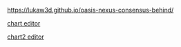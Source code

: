 https://lukaw3d.github.io/oasis-nexus-consensus-behind/

[chart editor](https://echarts.apache.org/examples/en/editor.html?c=dynamic-data2&code=GYJw9gtgBAvFDkALALsgDgZwFwHocgEMB3AOgHMBLZRAVwCMaMBTEAYzADtkmuT2IcAGxoBrYgGYAJjjAEMFDAFoOTAB6NF7Ds20a6TRBQ7SIBI0LBkSAKwyd4AKEJFYUAAYOHAbwBEggtwYyAD6dIJgrCI-WABMAAwAjAAcAJwA7HHiADR-AUxBoeGRwcgUEEzRPvExACyKcWmKyQAqCeJYCXEdaQBaPjn-gSEcYJJMhRFRsYmpGTUDeQU0aJJ5wQRk4xAY0QlpKdk-IEwAjjT5IaXlldV1DU1Jre2dWOIxJClxAKx9C0MTxSu4w2Wx2HS-ny-fwuwRGYwBImCkgowGAuwAvt5cv8wpNovFkuk0kloQVcYCyhUsFU4rV6o0Wm1ulgaj9-tiYXDxuSpgTZsTSSFlqtuOtNsFttEvslDsczjCgTdaXcGY8mTE0lg4kkSOIkuJfhyyUVEUCxaCpQA2cR6w6DTmjbkmpEotFazG-e3GvHTQn7ElGkI8kqUpV0-6M54pFkG9le4aOhH4mbpFIB-PBYVrEESsEJGoJa05OXnAqK6m3ekPJ6vL5YL46hIJFKGjPBs05yVYdLS5uC2GJ4PI1HROIewNJ32pJJJBL99uhivKquR2Kar5s_tcyd8lIpDf9rOiztgmI2y3F06ly6Lmnh1U1mo1V5pEhJWqtxZB50d8Vdzq0u-8wTtuQ6utEaQ1OObYmsmhJ7nOE4LtcS73tWTJ6vWsZboOsG-p8mTpl-mYrNmf5guIDbASWCq3pWEZqu0XzPokJDxC2cbEchwLkdEnzvnEKQ4fCYEjiyaTQVxeEEp8Z5ETiP50cuDGtCxUafv8oHSYksmWjEh6kcevEdHERZHFetEoXeKroSxdZfOIbFpAkGkwtx5q5rszEaohGZaZMLpibUkkKT6MmZGkdpSQF5bWSuarPoWLIxK5BT-ZEcGfHqF4TkePEWlg75pJe8plkpaGMolSQmSQhY1Kl34xZSHldjOdXCU6AXDm6bQhW52nNnENR7vOilWfRD75rE0bag1A4iQNkJxHEBkivlnmvOIaRQuZpU3uNymTc-MTRjEXwkA09WcaFFLlC1eYZJBHUIoFPV9d6GX4d8lrATBTUHRVCW1rWc3pbyOnfTtGZ5fd0Q_ekJXXiGAM2ZVrzVRqJBPnEc3uSeuxpLUNQrSBuFdeBHTvY1n3hZaaQ5X9t1UnFKlTTUlosi510OgtYUQ3TxW5YZ63_qZfa7UjsUTbZ4lanEbGFrjY0i3mKQxIWz2iW9WKM-Dg30790VM2GqNAxusQpdzaVkzTEP01DxEw_jsTiA0iOWcz0to-b4iWhdqRK_9Ku7MTqSa863UYjrRt6_xs6jUHJvxa0damVhoM27H2rx0La2wx0P05TRZUo8nCSp5qpkfJam5Icr-dtCkNfh-TYljtHN1Z03UWd8jnuHehdbl1qvRWwmvO24N3erWRBXpDUsoWSX_eAyn0yxI2SSjwnTP528TZby3xSR-6Hf9XzU8jXXieoaba_JOjGcT13V_Q8Le9pPs7vL0nrN1uIz4bQXQaIHXezt9xfGWoLPymdXqjipjuHSnQUiG17lLAejI6wxGqokJ-nVJ4pCbAeXOs8NriA1hLD2v9Jp1ifFqGoWNLRJFAaaZq4DrTs3kjzfBiIT6WgSAgnkmUEjYNQefY2t8y60MrthUmz9hGUX0iQoyBUzoHG_vtFed9h4OXrAwreHEd6sLus7AsyQv5yJ4XArATDBGLXzE9a-EiWaTQ5t8FktcYHyPwg4h2_wnbGRrjUJRxdNHUPQm4txCQsY1G3k44xwcC5PmgcRMG1iBFnw-rHQsgkjF93CYyDmzZ6F4MQc2QsnQZ4qI2jOABGj8mSNZkU067xMieJjn3BuSQ2lH14RTDJnoY7CMij3cRCSClqg5uQ7opShE-MimIpY79nYiOGvU9Bq8krTKAQWS2eTfwFTqiI3p6S7EX0IUkBs-zyraI5gvFkOMx7zR4cIpIloSZvzzs7GIJ1BahIaS4iJLIWIMPeVza5JjjK1DBSck-MQzkEObO8iFWiy4c10ayWZ9im4fMdss4yIjkWUJ_o01xWF6znQQiwzpKzBKENhRTdugzO6ZXiHqFFEzWiVwSNNLF5y2VcKWV84yhCi5LzCaS9Cld_46kuY8lF-dahpkgQytuCLY7xGchyyVjJK7PgXnyghmrfJ4uFQVd5GR1k3LLpqB-Vd9TMKeXjYy3TbSCvHlYk-TL4msvViatB1rWa2uquQw1GrXYpP8figqrtvhWtLkGjeHRHIQkdQq52DY1HuueS9E-Td1Wst9ko3WAKvZqk1DaDeYbC16SqYkrebx42osTb7esr4MiGPiTSqFgkO2qrdN63WrKaj6m1YC3VHjeVPLBsOpIiyhTRo2p_ISxKJXjvLZOheWMGzUoORtfMrJs1pJPgMn1-EzqRTHWWrlejYjtM0pnVlXxHGfNIV2FB6sm2cr2LerdnQ9ldr3f-WctJ-1R2ZWM1lGRcUBoTZNHB6L73cLKWrDI_qYQBNUZAkm_yNnaJwba6JI6kNZO7Ycn6lywOU0ydTDVc7i0dLw2XDGXQHLVvPXO0ZQq31gnZgvL9Oq1QYx5Z0EgDZ5WAbYQS7a3SqOnqHeepuDNGOBvg5tDo4LLEoZOnTOt-d3nPoE-u1oIa7nRN9rIktQHTydAs3Jgt-FXaH0k3B9C1VWQdAA14l5jns56e-UwsVe1S0YKE5O7BWMt67qk-RkdkbkNa3A2emS5DtpXtCyZ8l0p2Mpb2MpqNZqNonWOaukLmzqrMS1H7bpmmrMxf3eJ9D1tn6nJoyht46iXPNsmjNLBaatNzJSydedJFCtdmSYhXDqn0K9eBWxd80XIXkewQxh9LWT0OZS8TFddXXOMmjD-3B07H2ObMf5glQ1iFTb22qA7mp1a6jVotxJbK1ZUfhW1wbOkAEoPS5s06WDO3efa8NPxGHF3vraEFyW039t3vrPLJuQOVNLaK0inbqTYEbc-4tSiumuvfujG8FkyO1s-ZS18S0GOCs8eiJRRtpWmOsyJ0PRy5cSO0bI_up87P3ube-wLP72joz3I3DlgXAplGJPeSu673WZvApqg5SzKPEns5tPZnH5ytqXoJ4J1o0ZdExEtOL5sOuRuYZqe-Sb4qyvC_JU-D4KDntdL3CN49_T-dm8ufF0jTOHzxC1DyyBpuDg-_O8tt2jPYePED-46UF1FZOvrt8gsiR8sJYjoyr3YfOu7fly0OPWCvOY-8Sl1IXGF1jYeuJoz17A8P0xtgjnL1rMQUuc3qjg6hmObTBnv3MfmgN_1bV0v5OdLEyuVLxVZ0cO2_99WQP2COgMP2C351BVZxbX3FRwmOfQ4je4pypfx0JPA6-82A_EeiuU8-HXjLgetodB1JkUfsHEmf1dU1j1ubs9a4IWYt_q3oPkvuiqTpnucoAdfv-MEqOtHjdkPl0OzM_iQNtOvingSuXD2GDs1p6n_hBlkplAWL7ELsnEvqdHEufotMQb7lXrToVFTtRPPiAaxs-F8O8K7CXu_g3OwQ5KBgNlnmJPJj3jJAWMQvnsfl0NMs2KHmITgXQdUl2NgpFFfHLsfjyu4nqGJqZC7t8t8PuKZF3vvuXLQcAQgY_jym8LISYdAWCNaMtLLsweYSJuuNEnpCbsnkHIqsuu4UYf_rHMEs3HrsZoHsErEFdL0kQcbvIaNvQdtFqvAQXrHjysbtNLVITLoVCj9NKITH4QQbRlEXfsEfXkgWwVwRAQASdDBuDtXnxHwffqvOrMDFuhuB4emsZK7NKK0XkclhPh1qQSpKEe5m_hUQEb7P3goS9vmNDlQvrk0XQgAqgQHJ4WAh0fTsSNTqMdYltPvvUcUQ_hoRjG0QIZAWgbYbsFgQ0XfE0ZVqxHsP1vnt4ZRPce9mdPvvsKtmMnbmQZYYAi3jOvhNKLktPqnnGokcfjEFqPZO2vsJkYcjOBqBYlQa3G6KljnpAiqvsY0cHobpQWPihuwRriCQSsxDbsFgvoXpCQ_CIrVOXHCfuoJL2DER7kIfqOiSdJ8QPuYZCWeCTqHg5COucS7JRuCXMTyUTtEt0uAVyYkgAtgsCcicfBTJTuiQvEAUfmKS-K8NKT_hfvuAvNmpbv-OIPSqKSEZCZhEApTscY8RmqyJaBMTmollgBJP4ZlPTA6QMQyCkM0LSM_uJKHh6aYUabxukIvOSbDj6X6cUlXE3OgV4SsnuEEYqX0kITnsSNKF6U0FGRaRWmfviXqRmZyZMYqu-DMSSuOjmVqbEljJBPSf-JBC-gWYIdrPkShvsE2e_gUlWcNC-IGT2EKU2OrOGTDntj2biSQFTnidwXoVOZrm2Xqd0rWliajFWQ2C7KHkuZXrEYoaeIFlcSuGuSGjqGyvWXmOwZkPOb0c2LOBCFmc2L6e0A0PWDac2ecrOO-EKT8msmaV7FGc8F0GdLqPqGeSHGHtuSyW6GeDnvqOIart2Y-WuM_puZRDESGVKDkQGGoTqv-UmsbmJgcKBTYpcnnm-UqWqm6fhJxtmhqZWYhZRK8K-WTihnOsua-rudEPqCObMXRZkOjCPFjGeEReXPmGeO9lBJRTJJcpmSuYeYhcgcEpuRuMWTuR_sEgeRGLhcgZTqgYRSsQkg3LEqRcxc6cISylRdaJsTKQhXxebOrJuT9NUdxhxS-XsBpd6YhT7JSnuMJcNK_GRama2deWmPTOqcrDZSxPdkxaMZlFvEwl-WmGSaOQXlGSxCxksSMTKfnMxMSEAZBRBDBVvGFTfLxVVAXJuUVYOZ_MtO5dmb6cdDySmpckRbUDJsyVjvgcFakHBV2ThfVbEFMuUbgSxRAkKRCPEEwRGWOf1a2vas-kRc-sRqYflafAuYtKkG9rJZpTNYBUNbqYtFlGhRDqeHuCEk4Slf1XQo7mmHtWYfWnpDdVRgvDnhco6bRX-ZdadDqU6QdT8lZSWSsmeDtNhaVVlikLVOkC1WhgjCceRW6M9ZJTpAcOwfeVGanG4g8QFZlMjY6ehdNA5LVQ-e4mnOzG-LSERXqN0ipStRJWtecigp-VtR5e4sUp0KHgzduXjcbmHL-RgmjR0F9durdRvvuigijbDYFUlgpjJBAv9XdTZVguiplftfTRuHLXjSIpdoTfza7IxZOWzfpVzkoWdPwk5SrXDfAojc2HGdue9Xzb6f_BzPZcdmXkjYLsSeagAsDedQrYrrSJOQWERezEcuJS9RkDReFX1e4gWCyJjSZQdeHYOZ0OLSDR9fHixBwbCYbW3i6QAtvj0dLUjWcUzXVdHU7f8SdjLdtLjcdbsKZLEtrb6W4hWn7K7NFVlYDc5G3VeYXdbTVqjQ7QjvWN9QCTLf3R7funVGdVNRdWnPMfLK7N9SLcBsQQqQFdYt3uZWPT-RIVHfZLQsrT9fTXKkKb7IRI3WnK2g2LqD9C1bEpFD9D3SIUjWmIfpHbxRjcPeLvEMtPmEKZBI4TPTZXcrQjqNaPGasaouxOA1Rq7Pzj_ZcSXUTU7UUnHTFdMAg0SuxWrpRHAanfbWnJVsEmJiacJXMA5HLStWZZBhg8tIiQPZfTghXa7T_SaSpRrVlBfZXOiq-MrmQ28MrnJuXPA8tMxGbfLVHXqlqGg8NV9j_VTjXbUeEZTlwwLSyH7NgofcvWCGHpo3JiqYjfI_TAw7ahWirvHXzD_c5OrbXeCPFbzRVFGfdhjI5A6RAwZc7DXKZMmevSfAjXTbbFY1tCYy7K8BERLcmEE8GbY8kHpFhT7ZI1qckArOE7aS6rUOrO7h1RRQE-DFYz1V8RSU4_DvEN_VAgU85YksTBNao8geXP7OY4U_Vv-GdJAnASmRvSIw0D471bxVFVWi7ePlYz0zUXEZctxRWWneuKnAvckGQyIuQketkwOl06kOI3bY476RWhVofaPbSA4Tzdg4quUhfQRkHrqKGtnc03mFTpkOQlRnuCI0ORHSVWnTglSTI-bXk4kCIoabY_EMxOWWum8-vEAtnMJYyX5hLZ04Yz8yo0g1GUwyUoM4ggSOXIo_QfmEpvE0A1HSGkPNEg0MLRgfCQ0ESwXc_QSEqgw9VFNHsGU20PEEKQcElTxSC6Lgvd0mQyMrJtCyfM5E877KYRs6ub6UcdIwy0K4OeQt7bi7xRVnZB8IpVc6jv-ALB-hS1vfsyJW_a8wQ-5kgY07I9pASM-hiy5StkC98dtYJFCXNm8NOU06q-eYkA61RnpE85_MK-_WnTNHco68a5YzMDOF-RkBM8CwQwdhjODU-EvSS0usqDvb4_0k2E8_uC884r6-EdqQy-m2NQIxfadLS64zOC1dMSG3y51YXVXQw0W2E2U9UJzbYwApLvg5s7a0_r7GxCdAtcEn9e9paCI-rMYwi76SLkUvmRY4E7SHlmNU-IW-owLWJpiiq4kvqe1etlW5S7SNEbW7epTg28bua2rh3gu-bDSfTJ83dQ3HTPYx09jrk5E7SHjgPS8LZUa180-0Dce_nFlK2wk3RW-7QuDWI8JYWGI5qzQ9UMqE3K-10D-vNSi3I7SNhqG8Ew46Ky8A_OQm-Hpe0TGiOsZVsX40O8-usz6_bS8GdNMA28-uw_87_dPclQhS8LrfmMu-3ZzjncNoC3zrCxqPC7vYB4aw8g2_Ef_YSI3S8KLu2s7quw3Mulk5u2mfxyRXB1lrdXs9UG8uI1zSfRh3JS8LcbKmmMJUwmmE_Vq9UHm6O02FqO0HqA2-kLp82z9Ex2y5RxocXm-MsfhwySOoc8m0IR9o-7Q4vbbRR5s3Z4drs5Xfs-F0nb9gZ9tdF7aq420MJcbm0JB4QWFzYbZykQ57Fyw6_lPkc87DaIWIA8x31XZ9RxuBdMSL5cTJLve57rCw68VZm552E1_Uhya5kBqE20owWCO225h5YUPK-LOHGwmQSm1JQ8s_iCIzaOygV5zJzGU6t380o4SCdFJzynQstIJVe9o7sCabATlwUWF2fa-4d0xJO-g9B-eC57t_sOzAdw7uDdqB-9exmnuD91d6i5kE-DESK4Z8HlSb91p20q7My5Uslx5SItI7WB8JFERTdWGVRpcit8XUJx9cj7yeTf10G1tBUwDcZH2_t4j3VYT0xPoh-PJxmitkp3gTk70a9gTbZ5CWEYHST9OyaVz-VyKvY-N4Zzz5CQ5FjHSUzwSrUOXH4R4A4JIJIK4AAFIADKAA8gAHIkBoAEAgDMAAAU8AAA2vAFAAANRQDOAkDIAgBlDG8ACUJAGAaAggVApvAAOhwPAK79YGAEYKb1kP79bwgAALr-8ADcngDgWgQQUAIoBArgKvJApgaAxvBAMAAAfFAGbwQCQHLlkFAIX2k6CDgO8stHEBH877Hwn8gEnwEAQDEKn5IOnwQJn9n3nwX0X-dSX2X0F8ALX7Hw4GAGgKUJwK4F4A4FAFAMgGAGAIIKUGgFgFAF4A7xQGQJsCAGv_AAQKoAoPAOiFkLP1AKoAAIKH_YDr_IAACeaATAe_QIx_p_c_d_V_Cga_ZvZ_c_G_D_T_BAAADcCAwgJgPABL4cACA5QPfgABk5AjfHkFAGCBQAIARgGgIEFL5kAwAEA0vtf3gH6BBAa_LwFAGABgAQApgVACwD35eAQBYA9EKgKMCW90QJ_X_rfwAF786B5wXAVAJgEIAAAxFAAABCJoDAFAH0CGBjAUALkLgIP4KACBTAIgev1IHkDKB3AXfggFoGgDzgDAnkBgGYED9PeZADgM0AoCRAb-Dvc4FAFYFz8I-b_KAMwEd75Bv-bA__o_z36e8VAuA5Pmv2T6QDoBgA-APAMT5ICUBaAjgBgPyBYCcBJfD_tfwACSxgNQGvziDWCS-rg-_u4IQAYBWAAQdQd4Ob6-Dm--kaQQEL36CCRBkwMQRIKMCq8ZBsQz_hgESFjBVAa_BIGkLP4R8HA6IaPkAA)

[chart2 editor](https://echarts.apache.org/examples/en/editor.html?c=dynamic-data2&code=CbAEF5QbQKBhvARAGwIYBcCmBndB9dADwIEsBbTRALkQCYAGWgFgFp6B2FgRgA4AVelyocqAZgBsALUQAaRACdMARwCuOfOnKUaDZm068BQkU3YA6UQE5a0uWiy4CxVAHNMeMtmpcuV2gF8ZBBQMdSdSCmo6RlYObn5BMQBWMRtZBWU1R01InRj9eKNkqiZLM1pRelsQhw1nNw8vKi52CvpA4PswogjtaL04w0ZhWiokqXTFVW6tKN1YgwTR-lFm8QtaJOqu7Pr3T2oGUU2OpB263rn8waXmphHqqayNWbyBxYFRzeEuMx8ubahXZ4Vz7JriJKWf6nGrdYg5PrzApDUaidglAGTTIzXL9BaFYZMISiHh_LhVdLncKgxqHNE-dpBM5Ai4Iq7vAmjJKrbmPbHZV545G3JL3ejrWgMQG1akNA7NY4MGFUnpst74oarcUYvnTAW4pE3ARa8RjWhmbmWaVwkFypo-S3KlnhNVCo0rKgMT0UuRPHGI64fD1eiRmHiiLaU509GnyrjicNJJ0y1WCw1B1aiIRJSO-_kvA2BgmZlJJegWLhpOzRva0z0RrMBJmw4Gu9PFsT3Im656XdXC40lLvmnjk63A2PgwSjxmdGt9t0ZsSWT08Hv-9kahI81ZMJhmeg8djji6T6g8caH9jJm1totDMUpJhrrF6gsBjkP4SmnNmJjik9ZTBahxHYf9xBvVs03vBJ7i4FdRXXfUPy3AR7i9WgynjF9qxTWt5QjbDINZaDP1g4orCQ99NwHeh7gjMYkgsKFAJjO1vHEKwuGIl1SNQuiSmWTE8zfBd2y_PdVwtFpWPw-1TCSFoeNTQsyLQsYeSrDJRLvNSBNFEYzEsOjZNtYDmnoYymGU-E-NolJ6FLYTtN7XT-Ic01xXKUdTLPZokloUcbLEmCBBSXhPVzFyN37d1wp4MRSXERzfPYhVkqTZsVVs1T3M9FdJSokK9JSTCxHMHgKlS8yuCSSrRGCtz7MSiyiqauKWuOP5D2qutJXJHhGrsjrJLRNrhqDJ90WYIyeB9FtTzS-N2EsOahty5qy3rcaNo68YFTDI9eoIsseCPdaUM2zNnL9ZCaPdTyEtEfceGfY6mmMklnwu-6g1NFoxhu_Niv401JTGdYuCYUR3uoSpFOhn7Yr-sRTW7V9XImglTQkMYkqYKLsrMusWnEAmkcXbHlzGJgdsuh6Sifc0JHmom_Oe8Nkop8SEh_egxitDGYspoYf3Q81SmPKM8OJ-Ujkl7nQpERzGbp36CXRbUVj_SxCfnPzeFKTK5xl9qg3RCL4zV5GNeaBK90OiZcJtPzArOiCsvnM3beYEpBZEzHdvNz1pqY-hGFh_zksYRW9OmzWgZ0rGhnRXH4LMBNaell20pzHhM9j_jpoSyFrZFhJ0QJ4RzHEXxI8sBNa4az3TeTivysYsueYEdEDPJMx2Czev2CSQfuJb28257wHVaFu6baGBKRF8IzofrwLLERieoKDgkEst-bbuoheEgSr1SmYp2FqAknISsD2Tcn3fF-KWhE8D-mgyep9y04rPnYnEtBuz1C60XtvzKGXclb23ouWWgoFI6bHEPA6828SLP1PhpCGUC9Ilzgr8RSWk2ZLRzJWUB7oVwqz3Dg_ilDSxlA4P_a-bEapljAuQoMK4AZjTnsfcuAguFPVJMcPWMs_JNxOGg3iGCBGrm_DQ2iBUz77hHqzfWS0jxlg4QSFcxwHi8JBoojuoYCaiJzuZUQz1THaKGLouCOForz34ZZEoOMJSWUjoPSqlkbEJF0RbJhR9DEUMYv5C0TAiHqJqoeWqETfGyKrmvAx3tDDkm_GEsCZjAE1QqLQTJ8S0k-FXAoo0hSS7mEHlfYh5k9yWEqQU_mlQShSwDsLbuaSszCFEN5GG2dskk2QeGBpJR-al2SVPNJklBDdQcdUkmlUBrDO5K4kpHw0nLMhBacOkdfBllnMyVuMiikekEKswoxyUjPXKLyPpi1WEiObo_Hen9znGDBlpIJKT-BFIBoFC0EJI7iCBeMY2Byn4vNScYAqh9gZfL4EUvJ1c_zPR2eKMCICpEqQhd8oQRSIlnMhcUOq5RkE7IJsg5BBTcVwUCbCiZQhJKmG8kwuZcZwzHFelStYYgYVJyOdmHcfx2DOVZU0SU0MWjjyeeg7F8LiSpyip8iZywCrrDRFUqJJMoS-HYA_MFzz1apOWGfXlH9DXfK-OFMoyURWarjIIBuggCmjH_GaAlFqhzCHLD4SJYiNGjjIZinKsrKx42ru6-FXIz6_GsLav1NVShvwKasQpLTHF8PaSmxp3TnwavjQM3NybmiV0VXSo5qxEWWQPK9SO4x_ycqDcEtZKaVxJNaU4zNRLSTWCyXcusdTISSOldIkNFbe6lr5aOz1JI_weNuTfe1Kx_yWCLSSDSEbfA0x-GGXW9dDw8F1gUsULaN2Pg0mGMmOzRT52so2uFUNuX4vGUc-xFkM4cEju7DgR78rCAcUql9v7NgZ1Hjs3Vo8f0MQjKelqfyWj-2YXJbwY8Vo_qYGjd-bTQoPtMF6ndaj81xlWsZH9OZPQfLLSG-4ZHQwJl7Qu-SdGCkeXXc-kNDlNY12YGS5Bt7h1YvNfC8KHGN2lX5n8hMsy7VNGONhQad6JnxUSqJzsYhumXnrjmS8zG5GnLY4J2qnq6IXrjeY_tnF85Sv1TKgzU0ukqY2UxSUCHRXUCJJKTCBTPJPgnWak-8LPKeRjSPHZ4gB1eeaFw01WG1Lxki-Ri0PCAF9rjJsNEEXOkyX0_5uLnSrkrDTa54tBWIvQxGRutGYp9zGV9WZuWpQY4KaOT-XcvmYuoTixs9YilCvSe8LVJSTWQ0J3yhuzWlyyjPRc31yKS6V1DYM5rLsvT20ZuwxbJe5hFIrcQ7LJoc0Ca-AKRt8qY25FQ2uSymbo9WiimO2p4p2X-HcJ_MIgF86WF9XJBIUFu370ltG099pAOHaMAI3V-0ZYlQLZy73dCbWO3ra3dDAeSXdsGyPOlmHz2l4_gR2t2Lm3mjmksldwj9p2Ck4KSagWG7o3NF-MwHbRXKxM-pw9nwdPUYYjDLwRBA1eDs6rpWLnVdMJkjJxD5DPg-PWZHQZkuPJMOI8J1ujgFhwyhZJI8uXAmct0Me6tpt5yDcO0HvRz7cZQIRgKVwhOG67eehjXNRBlk1rY_aQVUqCGAMhq94DC0B7EGbAPbb1IfsHfFBXnVC3SG7gEwvGHsrOZI-SR8OUACH24_xgYHqv7EyEIVqvr7gzhfGaB7zVLyLdU89EzhV6RIZYI0N6chnUwiCiRk1Qfx4NgmW_kebxAs-FSepZ729QdgF5KfyZ78bwwXocPK4J6hDC-8mIDU_VDRZHvQoYXQtFlXK_GkbYzslTxk-gX7PzzIjCP4feUb7_zdDkWM_TfJ_15KDB5uz_r-JgqaaS9_MvQDIAod1mcZtaoQ9LAddr9ZUQxcV79J0-9jBLlSQVopN39vRIR0D4l4DUhm9cVe5zR4xwDMC8k5oSDcCn8vhaUkCgChB4F8pUdTN-k5YyZR4swqDPUAoCDigUcp9I54ZeAIMd81Jz57Yl859-A35p0nMxwx92YIwIlyRcDjAz5i8H96C1cCESREFzduQZ9dde8tDnpkhm9lhSwkpKodkzoJBKpVCBYxgADND-FwZLZzQ85UVdY85cCvhdxEC_NXCvhdFzQExSCq9no7CYC68p5wY0RlxzDOpulXo38q9r1SgbFLBPg7ZmkCUsjhh4IkVa5K9WCxVxR4xMjsj4jKg8iqjK5SQoZwdSjvBRx_xKjCRW0dtACRZ8iXUEJhEJAr1LFa8vZk5eiw0qogd7xxi6pEowxdCFCSFwxDDYDDV8itRe4NC6CejBw0l4EDxjgr1w5jh2ix07Zajgxh9yg0ciswsKhu8jC591iKItjAjxJni11DwDwTJFjWEGA6JTjXFBILjdwfxzAIkSiUtIcITASyM34QTQlQxJ8mioTvBR53cf8xj1IRB4ELixRo0_gpRfi6xSFodMTn58jX0rYpjPxKTyNPR9wWYO9OYr8YiKT1JGDDiaSNQ6TcZ1dnwWDUSnDr0rNViF5eTxMKNtj3j1JGUmIIlJdmiqB85npmB2iuwCoAj2tkQ6SDJw5upwilS8kGRojRj2SVYtZ_0XCZSLS0ZwTSViSCJN5KVRCeSwp4t5CjcUl8irUeVupUijTBAfFXSdT3TGDFILjLlj8tlesyD4E2F2jLkwZJDvT3SplulIjI50MKgt5ySIUfSMQSgrTpTpj3S9TzRdZFShTB4jZZcxSdiqEwZ8cniBBPJU5zA6JY9x9idWhOzEyxhRktTD9QztQZCiRuoUSGMWjlDw5-yyN0YvSsTtRcZiVLBjIO92AVoSMQzBh8jHpaduSRy0YnxJtOdHSxU34VgfB2iwZ_piy3jSztQDIUdxUwNHJxUbyWoUpDzdzp4nyGiI5zzkNLFyQmw8y1i_z8SLiLZW1zBKwMCq9oCoRAp2iLZU4ujrTHzi4GSLBB5AVttB5UL6xOxoKO5eAwxNzP1mAjwHj6ybTQ5vRSLn9aoB5oCdlNhR5oCiLGDApSKyN9S6kEKlTJVMJJ8iK10IyfyDB8iidpkR4qypy1hjJ5L2il5Rg-cpLuAZLvQ1MLQiTktFLyRvCyTHjUzDxhAHJaCHzaSBBv4GcQNathK5pwMwLTKlz944JnCSybLzLk9fhw5ITDLNz_xxRVLPRHoLi8FvxyhhVQtJ9jSwrXU2100WyXEqFqtrAjj4JrB2jKE7SLjBEmDdYhLqzGBircqGSEjNL4JZFAo7ghUuzXYBsR4Kq6qUVqr8j_FUYM52qDLLcmhRR4EMVwLxSEl_oD9l8RzW1_oyg6lYzEK5qKqQDXjtTfyXEyMV5npBSgqtrKi0kPQblFz2T9rSxvUVgdlJUVg9qIFe4vLrK3SylUgM5WhBDxhWhrrIoQ5aiOkIEXpJ9EEjxAaPqyt_xvqn8eRhENK-rs9wxBcdzpL4VRlNIwa1dJtMIwNjhv83LjrjBMx7zVqEaLl6wLQU8gKLItNfs2T8y5Vi0fhvrCD6rBBtr-rvBKhrz4atKaaKhTsOqubSwmIywAyhTfALxgyRqdiilTCxkjrqbJb4pcKSrDLoCxKOaaq8UGUUysS8UxR_LaoyVw5ao9qGUeQJqWyillkL5sza01zsyjazQFRvrjVuqyxAqWaqBVoIxQrVasjQ1ubAKZaILfaeR5T3tobuzuR0MkwYAABdOAGAAAYwAHsAA7XAUAYADAVACAdO4AMwMgVAAABwAApUBwAAA-aAVAMwX3GQUAKu0VAAemjnDmjoAEoABuOAROguzQFO7O-AGAUAUAdAROxO5ATQAuqgUAeAdAeQEgFwNweQKegAclQEIBIGwGXo6CHsIAAEF17sAp6Z6ABPAuzAFehELeoIIe4-_ejeo-9AU-8-0AZegAN1QGQDUGXtruTtQAoBXoABlUA06iBQA8BQAyASBk6VAHA66XBE7v666D6gGAAjTAZAI-0AAAM0TvkHzvQCwCXpfvgHfs_swH8AgageXtAH8G3tAGwEwDnpwCnqgBPrPpXuQCgcwEQYzvQFQCnt4dQH8Fjv8HbqAA)
